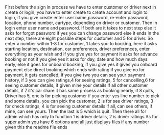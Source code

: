 First before the sign in process we have to enter customer or driver next in create or login, you have to enter create to create account and login to login, if you give create enter user name,password, re-enter password, location, phone number, cartype, depending on driver or customer.
Then in login enter user name and password. If both are it takes to next step else it asks for forgot password if yes you can change password else it ends
In the next step, there are eight possible steps for customer and 5 for driver. So enter a number within 1-8 for customer, 1 takes you to booking, here it asks starting location, destination, car preferences, driver preferences, enter everything as your wish and if you give yes for payment it asks for advance booking or not if you give yes it asks for day, date and how much days early, else it goes for onboard booking, if you give yes it gives you onboard payment else direct booking which ends with rating
if you give no for payment, it gets cancelled, if you give two you can see  your payment history, if 3 you can give ratings,4 for seeing ratings, 5 for cancelling,6 for seeing customer details, if given mine your details if all other customer details, if 7 it's car share it has same process as booking nearly, if 8 quits,
Driver has 5, one is for picking customer if you enter yes line number to pick and some details, you can pick the customer, 2 is for see driver ratings, 3 for check ratings, 4 is for seeing customer details if all, can see others, if mine, can see yours.
Then the last is 5 which is quit. Then there all for admin which has only to function 1 is driver details, 2 is driver ratings
As for super admin you have 6 options and all just displays files if any number given this the readme file ends 
